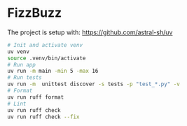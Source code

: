 # FizzBuzz

The project is setup with: https://github.com/astral-sh/uv

```bash
# Init and activate venv
uv venv
source .venv/bin/activate
# Run app
uv run -m main -min 5 -max 16
# Run tests
uv run -m  unittest discover -s tests -p "test_*.py" -v
# Format
uv run ruff format
# Lint
uv run ruff check
uv run ruff check --fix
```
